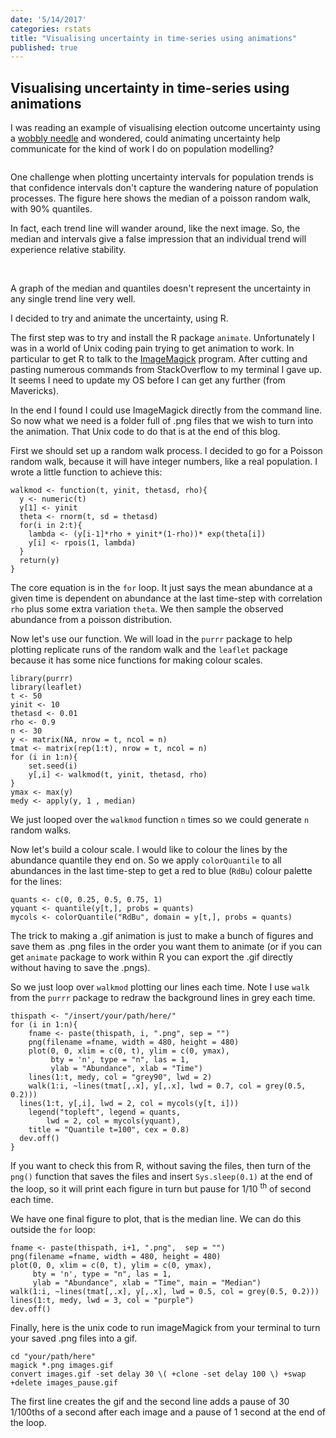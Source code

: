 ```yaml
---
date: '5/14/2017'
categories: rstats
title: "Visualising uncertainty in time-series using animations"
published: true
---
```


Visualising uncertainty in time-series using animations
-------------------------------------------------------

I was reading an example of visualising election outcome uncertainty using a [wobbly needle](https://medium.com/@jofu/openvis-2017-a-recap-3e945bb9f267) and wondered, could animating uncertainty help communicate for the kind of work I do on population modelling?

<img src ="time_series_uncertainty_figs/images_pause.gif" alt="" class="image"/>

One challenge when plotting uncertainty intervals for population trends is that confidence intervals don't capture the wandering nature of population processes. The figure here shows the median of a poisson random walk, with 90% quantiles.

In fact, each trend line will wander around, like the next image. So, the median and intervals give a false impression that an individual trend will experience relative stability.

<div class = "image_caption">
<img src ="time_series_uncertainty_figs/tsu_ciplot.png" alt="" class="image_float"/>
<img src ="time_series_uncertainty_figs/tspng_30.png" alt="" class="image_float"/>
<p> A graph of the median and quantiles doesn't represent the uncertainty in any single trend line very well. </p>
</div>

I decided to try and animate the uncertainty, using R.

The first step was to try and install the R package `animate`. Unfortunately I was in a world of Unix coding pain trying to get animation to work. In particular to get R to talk to the [ImageMagick](https://www.imagemagick.org) program. After cutting and pasting numerous commands from StackOverflow to my terminal I gave up. It seems I need to update my OS before I can get any further (from Mavericks).

In the end I found I could use ImageMagick directly from the command line. So now what we need is a folder full of .png files that we wish to turn into the animation. That Unix code to do that is at the end of this blog.

First we should set up a random walk process. I decided to go for a Poisson random walk, because it will have integer numbers, like a real population. I wrote a little function to achieve this:

    walkmod <- function(t, yinit, thetasd, rho){
      y <- numeric(t)
      y[1] <- yinit
      theta <- rnorm(t, sd = thetasd)
      for(i in 2:t){
        lambda <- (y[i-1]*rho + yinit*(1-rho))* exp(theta[i])
        y[i] <- rpois(1, lambda)
      }
      return(y)
    }

The core equation is in the `for` loop. It just says the mean abundance at a given time is dependent on abundance at the last time-step with correlation `rho` plus some extra variation `theta`. We then sample the observed abundance from a poisson distribution.

Now let's use our function. We will load in the `purrr` package to help plotting replicate runs of the random walk and the `leaflet` package because it has some nice functions for making colour scales.

    library(purrr)
    library(leaflet)
    t <- 50
    yinit <- 10
    thetasd <- 0.01
    rho <- 0.9
    n <- 30
    y <- matrix(NA, nrow = t, ncol = n)
    tmat <- matrix(rep(1:t), nrow = t, ncol = n)
    for (i in 1:n){
        set.seed(i)
        y[,i] <- walkmod(t, yinit, thetasd, rho)
    }
    ymax <- max(y)
    medy <- apply(y, 1 , median)

We just looped over the `walkmod` function `n` times so we could generate `n` random walks.

Now let's build a colour scale. I would like to colour the lines by the abundance quantile they end on. So we apply `colorQuantile` to all abundances in the last time-step to get a red to blue (`RdBu`) colour palette for the lines:

    quants <- c(0, 0.25, 0.5, 0.75, 1)
    yquant <- quantile(y[t,], probs = quants)
    mycols <- colorQuantile("RdBu", domain = y[t,], probs = quants)

The trick to making a .gif animation is just to make a bunch of figures  and save them as .png files in the order you want them to animate (or if you can get `animate` package to work within R you can export the .gif directly without having to save the .pngs).

So we just loop over `walkmod` plotting our lines each time. Note I use `walk` from the `purrr` package to redraw the background lines in grey each time.

    thispath <- "/insert/your/path/here/"
    for (i in 1:n){
        fname <- paste(thispath, i, ".png", sep = "")
        png(filename =fname, width = 480, height = 480)
        plot(0, 0, xlim = c(0, t), ylim = c(0, ymax),
             bty = 'n', type = "n", las = 1,
             ylab = "Abundance", xlab = "Time")
        lines(1:t, medy, col = "grey90", lwd = 2)
        walk(1:i, ~lines(tmat[,.x], y[,.x], lwd = 0.7, col = grey(0.5, 0.2)))
      lines(1:t, y[,i], lwd = 2, col = mycols(y[t, i]))
        legend("topleft", legend = quants,
            lwd = 2, col = mycols(yquant),
        title = "Quantile t=100", cex = 0.8)
      dev.off()
    }

If you want to check this from R, without saving the files, then turn of the `png()` function that saves the files and insert `Sys.sleep(0.1)` at the end of the loop, so it will print each figure in turn but pause for 1/10 <sup>th</sup> of second each time.

We have one final figure to plot, that is the median line. We can do
this outside the `for` loop:

    fname <- paste(thispath, i+1, ".png",  sep = "")
    png(filename =fname, width = 480, height = 480)
    plot(0, 0, xlim = c(0, t), ylim = c(0, ymax),
         bty = 'n', type = "n", las = 1,
         ylab = "Abundance", xlab = "Time", main = "Median")
    walk(1:i, ~lines(tmat[,.x], y[,.x], lwd = 0.5, col = grey(0.5, 0.2)))
    lines(1:t, medy, lwd = 3, col = "purple")
    dev.off()

Finally, here is the unix code to run imageMagick from your terminal to turn your saved .png files into a gif.

    cd "your/path/here"
    magick *.png images.gif
    convert images.gif -set delay 30 \( +clone -set delay 100 \) +swap +delete images_pause.gif

The first line creates the gif and the second line adds a pause of 30
1/100ths of a second after each image and a pause of 1 second at the end
of the loop.
